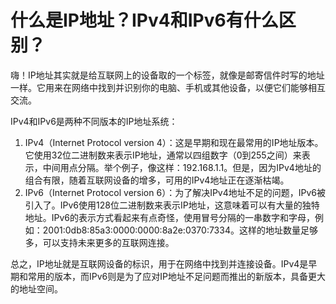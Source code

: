 # 什么是IP地址？IPv4和IPv6有什么区别？

嗨！IP地址其实就是给互联网上的设备取的一个标签，就像是邮寄信件时写的地址一样。它用来在网络中找到并识别你的电脑、手机或其他设备，以便它们能够相互交流。

IPv4和IPv6是两种不同版本的IP地址系统：

1. IPv4（Internet Protocol version 4）：这是早期和现在最常用的IP地址版本。它使用32位二进制数来表示IP地址，通常以四组数字（0到255之间）来表示，中间用点分隔。举个例子，像这样：192.168.1.1。但是，因为IPv4地址的组合有限，随着互联网设备的增多，可用的IPv4地址正在逐渐枯竭。
2. IPv6（Internet Protocol version 6）：为了解决IPv4地址不足的问题，IPv6被引入了。IPv6使用128位二进制数来表示IP地址，这意味着可以有大量的独特地址。IPv6的表示方式看起来有点奇怪，使用冒号分隔的一串数字和字母，例如：2001:0db8:85a3:0000:0000:8a2e:0370:7334。这样的地址数量足够多，可以支持未来更多的互联网连接。

总之，IP地址就是互联网设备的标识，用于在网络中找到并连接设备。IPv4是早期和常用的版本，而IPv6则是为了应对IP地址不足问题而推出的新版本，具备更大的地址空间。
